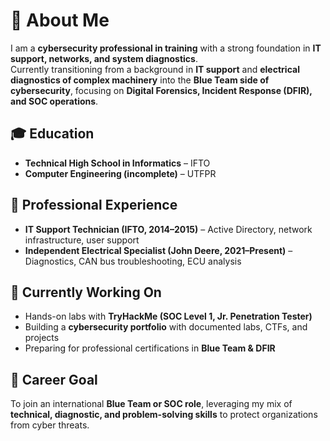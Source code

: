# 👋 About Me

I am a **cybersecurity professional in training** with a strong foundation in **IT support, networks, and system diagnostics**.  
Currently transitioning from a background in **IT support** and **electrical diagnostics of complex machinery** into the **Blue Team side of cybersecurity**, focusing on **Digital Forensics, Incident Response (DFIR), and SOC operations**.

## 🎓 Education
- **Technical High School in Informatics** – IFTO  
- **Computer Engineering (incomplete)** – UTFPR  

## 💼 Professional Experience
- **IT Support Technician (IFTO, 2014–2015)** – Active Directory, network infrastructure, user support  
- **Independent Electrical Specialist (John Deere, 2021–Present)** – Diagnostics, CAN bus troubleshooting, ECU analysis  

## 🚀 Currently Working On
- Hands-on labs with **TryHackMe (SOC Level 1, Jr. Penetration Tester)**  
- Building a **cybersecurity portfolio** with documented labs, CTFs, and projects  
- Preparing for professional certifications in **Blue Team & DFIR**  

## 🌟 Career Goal
To join an international **Blue Team or SOC role**, leveraging my mix of **technical, diagnostic, and problem-solving skills** to protect organizations from cyber threats.

